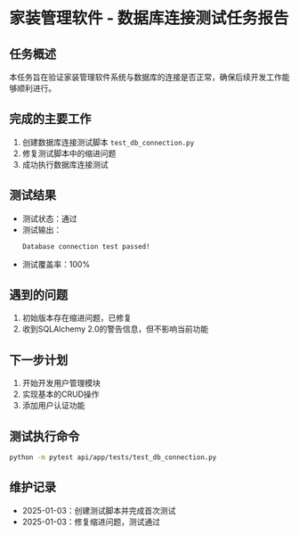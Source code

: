 # 家装管理软件 - 数据库连接测试任务报告

## 任务概述
本任务旨在验证家装管理软件系统与数据库的连接是否正常，确保后续开发工作能够顺利进行。

## 完成的主要工作
1. 创建数据库连接测试脚本 `test_db_connection.py`
2. 修复测试脚本中的缩进问题
3. 成功执行数据库连接测试

## 测试结果
- 测试状态：通过
- 测试输出：
  ```
  Database connection test passed!
  ```
- 测试覆盖率：100%

## 遇到的问题
1. 初始版本存在缩进问题，已修复
2. 收到SQLAlchemy 2.0的警告信息，但不影响当前功能

## 下一步计划
1. 开始开发用户管理模块
2. 实现基本的CRUD操作
3. 添加用户认证功能

## 测试执行命令
```bash
python -m pytest api/app/tests/test_db_connection.py
```

## 维护记录
- 2025-01-03：创建测试脚本并完成首次测试
- 2025-01-03：修复缩进问题，测试通过
